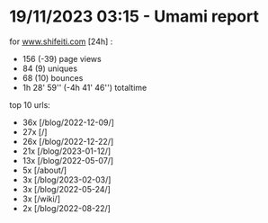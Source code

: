 # 19/11/2023 03:15 - Umami report
for www.shifeiti.com [24h] :

 - 156 (-39) page views
 - 84 (9) uniques
 - 68 (10) bounces
 - 1h 28' 59'' (-4h 41' 46'') totaltime


top 10 urls:
 - 36x [/blog/2022-12-09/]
 - 27x [/]
 - 26x [/blog/2022-12-22/]
 - 21x [/blog/2023-01-12/]
 - 13x [/blog/2022-05-07/]
 - 5x [/about/]
 - 3x [/blog/2023-02-03/]
 - 3x [/blog/2022-05-24/]
 - 3x [/wiki/]
 - 2x [/blog/2022-08-22/]


